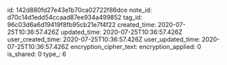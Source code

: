 id: 142d880fd27e43e1b70ca02722f86dce
note_id: d70c14d1edd54ccaad87ee934a499852
tag_id: 96c03d6a6d19419f8fb95cb21e7f4f22
created_time: 2020-07-25T10:36:57.426Z
updated_time: 2020-07-25T10:36:57.426Z
user_created_time: 2020-07-25T10:36:57.426Z
user_updated_time: 2020-07-25T10:36:57.426Z
encryption_cipher_text: 
encryption_applied: 0
is_shared: 0
type_: 6